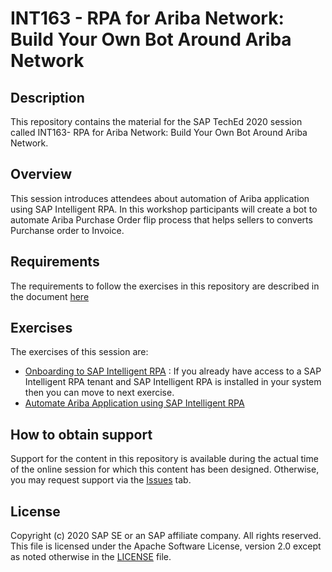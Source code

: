 # INT163 - RPA for Ariba Network: Build Your Own Bot Around Ariba Network

## Description

This repository contains the material for the SAP TechEd 2020 session called INT163- RPA for Ariba Network: Build Your Own Bot Around Ariba Network. 

## Overview

This session introduces attendees about automation of Ariba application using SAP Intelligent RPA. In this workshop participants will create a bot to automate Ariba Purchase Order flip process that helps sellers to converts Purchanse order to Invoice.

## Requirements

The requirements to follow the exercises in this repository are described in the document [here](https://github.com/SAP-samples/teched2020-INT163/blob/main/prerequisites/%5B163%5D%20RPA%20for%20Ariba%20Network%20Build%20Your%20Own%20Bot%20Around%20Ariba%20Network-Prerequisite.pdf)

## Exercises

The exercises of this session are:

- [Onboarding to SAP Intelligent RPA](https://github.com/SAP-samples/teched2020-INT163/blob/main/onboarding/%5BINT163%5D%20RPA%20for%20Ariba%20Network%20Build%20Your%20Own%20Bot%20Around%20Ariba%20Networke_Tenant%20Onboarding.pdf) : If you already have   access to a SAP Intelligent RPA tenant and SAP Intelligent RPA is installed in your system then you can move to next exercise.
- [Automate Ariba Application using SAP Intelligent RPA](https://github.com/SAP-samples/teched2020-INT163/blob/main/exercises/%5BINT163%5D%20RPA%20for%20Ariba%20Network%20Build%20Your%20Own%20Bot%20Around%20Ariba%20Network.pdf)

## How to obtain support

Support for the content in this repository is available during the actual time of the online session for which this content has been designed. Otherwise, you may request support via the [Issues](../../issues) tab.

## License
Copyright (c) 2020 SAP SE or an SAP affiliate company. All rights reserved. This file is licensed under the Apache Software License, version 2.0 except as noted otherwise in the [LICENSE](LICENSES/Apache-2.0.txt) file.

